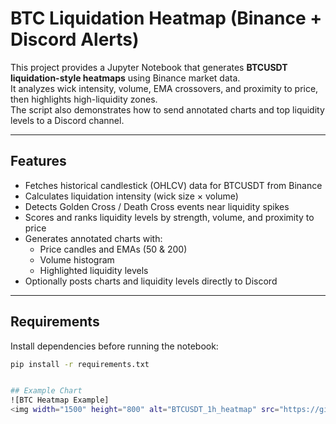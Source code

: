 # BTC Liquidation Heatmap (Binance + Discord Alerts)

This project provides a Jupyter Notebook that generates **BTCUSDT liquidation-style heatmaps** using Binance market data.  
It analyzes wick intensity, volume, EMA crossovers, and proximity to price, then highlights high-liquidity zones.  
The script also demonstrates how to send annotated charts and top liquidity levels to a Discord channel.

---

## Features
- Fetches historical candlestick (OHLCV) data for BTCUSDT from Binance  
- Calculates liquidation intensity (wick size × volume)  
- Detects Golden Cross / Death Cross events near liquidity spikes  
- Scores and ranks liquidity levels by strength, volume, and proximity to price  
- Generates annotated charts with:  
  - Price candles and EMAs (50 & 200)  
  - Volume histogram  
  - Highlighted liquidity levels  
- Optionally posts charts and liquidity levels directly to Discord

---

## Requirements
Install dependencies before running the notebook:  

```bash
pip install -r requirements.txt


## Example Chart
![BTC Heatmap Example]
<img width="1500" height="800" alt="BTCUSDT_1h_heatmap" src="https://github.com/user-attachments/assets/8dfa35e7-a52e-4723-a9b6-3017c44a6a78" />
